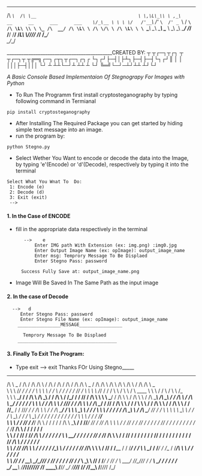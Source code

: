 
 ____     __                                        
/\  _`\  /\ \__                                     
\ \,\L\_\\ \ ,_\     __      __      ___      ___   
 \/_\__ \ \ \ \/   /'__`\  /'_ `\  /' _ `\   / __`\ 
   /\ \L\ \\ \ \_ /\  __/ /\ \L\ \ /\ \/\ \ /\ \L\ \
   \ `\____\\ \__\\ \____\\ \____ \\ \_\ \_\\ \____/
    \/_____/ \/__/ \/____/ \/___L\ \\/_/\/_/ \/___/ 
                             /\____/                
                             \_/__/                 
                                                             

____________________________________________CREATED BY:  ┬  ┬┌─┐┬┌┐ ┬ ┬┌─┐┬  ┬╔═╗┌─┐┌┬┐┬┌─┐┌┐┌
                                                         └┐┌┘├─┤│├┴┐├─┤├─┤└┐┌┘║  │ │ │││├─┤│││
                                                          └┘ ┴ ┴┴└─┘┴ ┴┴ ┴ └┘ ╚═╝└─┘─┴┘┴┴ ┴┘└┘
   
*A Basic Console Based Implementaion Of Stegnograpy For Images with Python*

- To Run The Programm first install cryptosteganography by typing following command in Termianal
```shell
pip install cryptosteganography
```
- After Installing The Required Package you can get started by hiding simple text message into an image.
- run the program by:
```shell
python Stegno.py
```
- Select Wether You Want to encode or decode the data into the Image, by typing 'e'(Encode) or 'd'(Decode), respectively by typing it into the terminal
```shell
Select What You Wnat To  Do: 
 1: Encode (e) 
 2: Decode (d) 
 3: Exit (exit) 
 --> 	
```
#### 1. In the Case of ENCODE
- fill in the appropriate data respectively in the terminal

		 --> 	e
		 	 Enter IMG path With Extension (ex: img.png) :img0.jpg	
			 Enter Output Image Name (ex: opImage): output_image_name
		 	 Enter msg: Temprory Message To Be Displaed    
		 	 Enter Stegno Pass: password
		
		Success Fully Save at: output_image_name.png

- Image Will Be Saved In The Same Path as the input image

 #### 2. In the case of Decode
 
	  --> 	d
		 Enter Stegno Pass: password           
		 Enter Stegno File Name (ex: opImage): output_image_name
		________________MESSAGE________________
		  
		  Temprory Message To Be Displaed
		_____________________________________

 #### 3. Finally To Exit The Program:
 - Type exit
		  --> 	exit
		Thanks FOr Using Stegno_____


 _          _       _                    _          _               _       _    _      _          _        _             _            _             _          _                   _          
/\ \    _ / /\     / /\                 /\ \       / /\            / /\    / /\ / /\   /\ \    _ / /\     /\ \           /\ \         /\ \          /\ \       / /\                /\ \     _  
\ \ \  /_/ / /    / /  \                \ \ \     / /  \          / / /   / / // /  \  \ \ \  /_/ / /    /  \ \         /  \ \       /  \ \____     \ \ \     / /  \              /  \ \   /\_\
 \ \ \ \___\/    / / /\ \               /\ \_\   / / /\ \        / /_/   / / // / /\ \  \ \ \ \___\/    / /\ \ \       / /\ \ \     / /\ \_____\    /\ \_\   / / /\ \            / /\ \ \_/ / /
 / / /  \ \ \   / / /\ \ \             / /\/_/  / / /\ \ \      / /\ \__/ / // / /\ \ \ / / /  \ \ \   / / /\ \ \     / / /\ \ \   / / /\/___  /   / /\/_/  / / /\ \ \          / / /\ \___/ / 
 \ \ \   \_\ \ / / /  \ \ \           / / /    / / /\ \_\ \    / /\ \___\/ // / /  \ \ \\ \ \   \_\ \ / / /  \ \_\   / / /  \ \_\ / / /   / / /   / / /    / / /  \ \ \        / / /  \/____/  
  \ \ \  / / // / /___/ /\ \         / / /    / / /\ \ \___\  / / /\/___/ // / /___/ /\ \\ \ \  / / // / /    \/_/  / / /   / / // / /   / / /   / / /    / / /___/ /\ \      / / /    / / /   
   \ \ \/ / // / /_____/ /\ \       / / /    / / /  \ \ \__/ / / /   / / // / /_____/ /\ \\ \ \/ / // / /          / / /   / / // / /   / / /   / / /    / / /_____/ /\ \    / / /    / / /    
    \ \ \/ // /_________/\ \ \  ___/ / /__  / / /____\_\ \  / / /   / / // /_________/\ \ \\ \ \/ // / /________  / / /___/ / / \ \ \__/ / /___/ / /__  / /_________/\ \ \  / / /    / / /     
     \ \  // / /_       __\ \_\/\__\/_/___\/ / /__________\/ / /   / / // / /_       __\ \_\\ \  // / /_________\/ / /____\/ /   \ \___\/ //\__\/_/___\/ / /_       __\ \_\/ / /    / / /      
      \_\/ \_\___\     /____/_/\/_________/\/_____________/\/_/    \/_/ \_\___\     /____/_/ \_\/ \/____________/\/_________/     \/_____/ \/_________/\_\___\     /____/_/\/_/     \/_/       
                                                                                                                                                                                               



